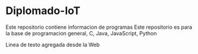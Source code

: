 # Diplomado-IoT
Este repositorio contiene informacion de programas
Este repositorio es para la base de programacion general, C, Java, JavaScript, Python

Linea de texto agregada desde la Web
